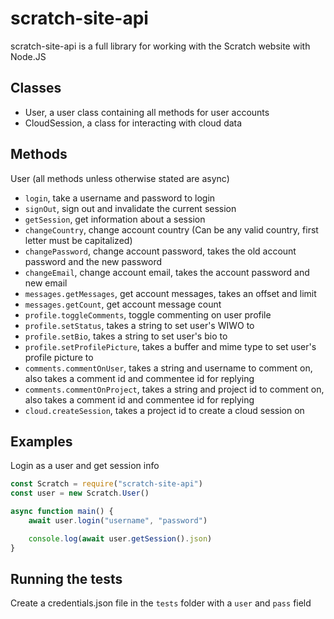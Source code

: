# scratch-site-api

scratch-site-api is a full library for working with the Scratch website with Node.JS

## Classes

- User, a user class containing all methods for user accounts
- CloudSession, a class for interacting with cloud data

## Methods

User (all methods unless otherwise stated are async)
- `login`, take a username and password to login
- `signOut`, sign out and invalidate the current session
- `getSession`, get information about a session
- `changeCountry`, change account country (Can be any valid country, first letter must be capitalized)
- `changePassword`, change account password, takes the old account password and the new password
- `changeEmail`, change account email, takes the account password and new email
- `messages.getMessages`, get account messages, takes an offset and limit
- `messages.getCount`, get account message count
- `profile.toggleComments`, toggle commenting on user profile
- `profile.setStatus`, takes a string to set user's WIWO to
- `profile.setBio`, takes a string to set user's bio to
- `profile.setProfilePicture`, takes a buffer and mime type to set user's profile picture to
- `comments.commentOnUser`, takes a string and username to comment on, also takes a comment id and commentee id for replying
- `comments.commentOnProject`, takes a string and project id to comment on, also takes a comment id and commentee id for replying
- `cloud.createSession`, takes a project id to create a cloud session on

## Examples

Login as a user and get session info

```javascript
const Scratch = require("scratch-site-api")
const user = new Scratch.User()

async function main() {
    await user.login("username", "password")

    console.log(await user.getSession().json)
}
```

## Running the tests

Create a credentials.json file in the `tests` folder with a `user` and `pass` field